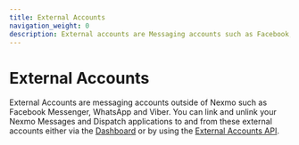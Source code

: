 ```yaml
---
title: External Accounts
navigation_weight: 0
description: External accounts are Messaging accounts such as Facebook, WhatsApp and Viber that you want to link to your Messages and Dispatch applications.
---
```


# External Accounts

External Accounts are messaging accounts outside of Nexmo such as Facebook Messenger, WhatsApp and Viber. You can link and unlink your Nexmo Messages and Dispatch applications to and from these external accounts either via the [Dashboard](https://dashboard.nexmo.com/messages/your-applications) or by using the [External Accounts API](/messages/external-accounts/overview).

